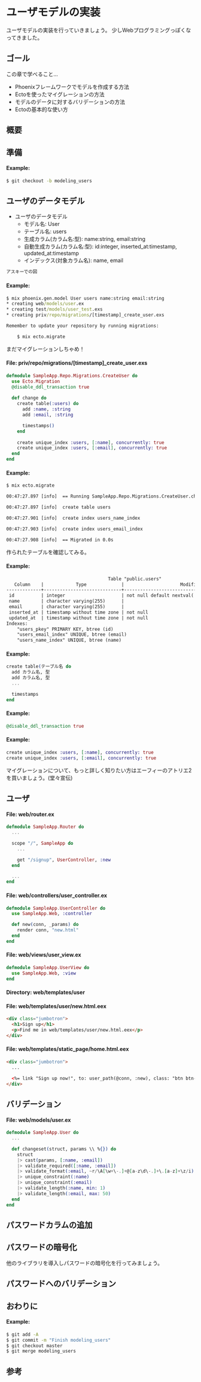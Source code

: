 # ユーザモデルの実装

ユーザモデルの実装を行っていきましょう。
少しWebプログラミングっぽくなってきました。

## ゴール

この章で学べること...

- Phoenixフレームワークでモデルを作成する方法
- Ectoを使ったマイグレーションの方法
- モデルのデータに対するバリデーションの方法
- Ectoの基本的な使い方

## 概要

## 準備

#### Example:

```cmd
$ git checkout -b modeling_users
```

## ユーザのデータモデル

- ユーザのデータモデル
  * モデル名: User
  * テーブル名: users
  * 生成カラム(カラム名:型): name:string, email:string
  * 自動生成カラム(カラム名:型): id:integer, inserted_at:timestamp, updated_at:timestamp
  * インデックス(対象カラム名): name, email

```txt
アスキーでの図
```

#### Example:

```cmd
$ mix phoenix.gen.model User users name:string email:string
* creating web/models/user.ex
* creating test/models/user_test.exs
* creating priv/repo/migrations/[timestamp]_create_user.exs

Remember to update your repository by running migrations:

    $ mix ecto.migrate

```

まだマイグレーションしちゃめ！

#### File: priv/repo/migrations/[timestamp]_create_user.exs 

```elixir
defmodule SampleApp.Repo.Migrations.CreateUser do
  use Ecto.Migration
  @disable_ddl_transaction true
 
  def change do
    create table(:users) do
      add :name, :string
      add :email, :string

      timestamps()
    end
    
    create unique_index :users, [:name], concurrently: true
    create unique_index :users, [:email], concurrently: true
  end
end
```

#### Example:

```cmd
$ mix ecto.migrate

00:47:27.897 [info]  == Running SampleApp.Repo.Migrations.CreateUser.change/0 forward

00:47:27.897 [info]  create table users

00:47:27.901 [info]  create index users_name_index

00:47:27.903 [info]  create index users_email_index

00:47:27.908 [info]  == Migrated in 0.0s
```

作られたテーブルを確認してみる。

#### Example:

```txt
                                      Table "public.users"
   Column    |            Type             |                     Modifiers                      
-------------+-----------------------------+----------------------------------------------------
 id          | integer                     | not null default nextval('users_id_seq'::regclass)
 name        | character varying(255)      | 
 email       | character varying(255)      | 
 inserted_at | timestamp without time zone | not null
 updated_at  | timestamp without time zone | not null
Indexes:
    "users_pkey" PRIMARY KEY, btree (id)
    "users_email_index" UNIQUE, btree (email)
    "users_name_index" UNIQUE, btree (name)
```

#### Example:

```elixir
create table(テーブル名 do
  add カラム名, 型
  add カラム名, 型
  ...

  timestamps
end
```

#### Example:

```elixir
@disable_ddl_transaction true
```

#### Example:

```elixir
create unique_index :users, [:name], concurrently: true
create unique_index :users, [:email], concurrently: true
```

マイグレーションについて、もっと詳しく知りたい方はエーフィーのアトリエ2を買いましょう。(堂々宣伝)

## ユーザ

#### File: web/router.ex

```elixir
defmodule SampleApp.Router do
  ...

  scope "/", SampleApp do
    ...

    get "/signup", UserController, :new
  end

  ...
end
```

#### File: web/controllers/user_controller.ex

```elixir
defmodule SampleApp.UserController do
  use SampleApp.Web, :controller

  def new(conn, _params) do
    render conn, "new.html"
  end
end
```

#### File: web/views/user_view.ex

```elixir
defmodule SampleApp.UserView do
  use SampleApp.Web, :view
end
```

#### Directory: web/templates/user

#### File: web/templates/user/new.html.eex

```html
<div class="jumbotron">
  <h1>Sign up</h1>
  <p>Find me in web/templates/user/new.html.eex</p>
</div>
```

#### File: web/templates/static_page/home.html.eex

```html
<div class="jumbotron">
  ...

  <%= link "Sign up now!", to: user_path(@conn, :new), class: "btn btn-large btn-primary" %>
</div>
```

## バリデーション

#### File: web/models/user.ex

```elixir
defmodule SampleApp.User do
  ...

  def changeset(struct, params \\ %{}) do
    struct
    |> cast(params, [:name, :email])
    |> validate_required([:name, :email])
    |> validate_format(:email, ~r/\A[\w+\-.]+@[a-z\d\-.]+\.[a-z]+\z/i)
    |> unique_constraint(:name)
    |> unique_constraint(:email)
    |> validate_length(:name, min: 1)
    |> validate_length(:email, max: 50)
  end
end
```

## パスワードカラムの追加

## パスワードの暗号化

他のライブラリを導入しパスワードの暗号化を行ってみましょう。

## パスワードへのバリデーション

## おわりに

#### Example:

```cmd
$ git add -A
$ git commit -m "Finish modeling_users"
$ git checkout master
$ git merge modeling_users
```

## 参考




